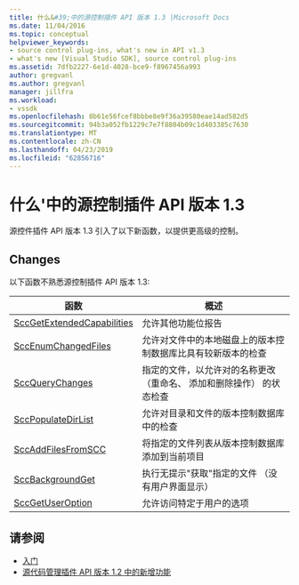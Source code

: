```yaml
---
title: 什么&#39;中的源控制插件 API 版本 1.3 |Microsoft Docs
ms.date: 11/04/2016
ms.topic: conceptual
helpviewer_keywords:
- source control plug-ins, what's new in API v1.3
- what's new [Visual Studio SDK], source control plug-ins
ms.assetid: 7dfb2227-6e1d-4028-bce9-f8967456a993
author: gregvanl
ms.author: gregvanl
manager: jillfra
ms.workload:
- vssdk
ms.openlocfilehash: 8b61e56fcef8bbbe8e9f36a39580eae14ad582d5
ms.sourcegitcommit: 94b3a052fb1229c7e7f8804b09c1d403385c7630
ms.translationtype: MT
ms.contentlocale: zh-CN
ms.lasthandoff: 04/23/2019
ms.locfileid: "62856716"
---
```

# <a name="what39s-new-in-the-source-control-plug-in-api-version-13"></a>什么&#39;中的源控制插件 API 版本 1.3
源控件插件 API 版本 1.3 引入了以下新函数，以提供更高级的控制。

## <a name="changes"></a>Changes
 以下函数不熟悉源控制插件 API 版本 1.3:

|函数|概述|
|--------------|--------------|
|[SccGetExtendedCapabilities](../../extensibility/sccgetextendedcapabilities-function.md)|允许其他功能位报告|
|[SccEnumChangedFiles](../../extensibility/sccenumchangedfiles-function.md)|允许对文件中的本地磁盘上的版本控制数据库比具有较新版本的检查|
|[SccQueryChanges](../../extensibility/sccquerychanges-function.md)|指定的文件，以允许对的名称更改 （重命名、 添加和删除操作） 的状态检查|
|[SccPopulateDirList](../../extensibility/sccpopulatedirlist-function.md)|允许对目录和文件的版本控制数据库中的检查|
|[SccAddFilesFromSCC](../../extensibility/sccaddfilesfromscc-function.md)|将指定的文件列表从版本控制数据库添加到当前项目|
|[SccBackgroundGet](../../extensibility/sccbackgroundget-function.md)|执行无提示"获取"指定的文件 （没有用户界面显示）|
|[SccGetUserOption](../../extensibility/sccgetuseroption-function.md)|允许访问特定于用户的选项|

## <a name="see-also"></a>请参阅
- [入门](../../extensibility/internals/getting-started-with-source-control-plug-ins.md)
- [源代码管理插件 API 版本 1.2 中的新增功能](../../extensibility/internals/what-s-new-in-the-source-control-plug-in-api-version-1-2.md)